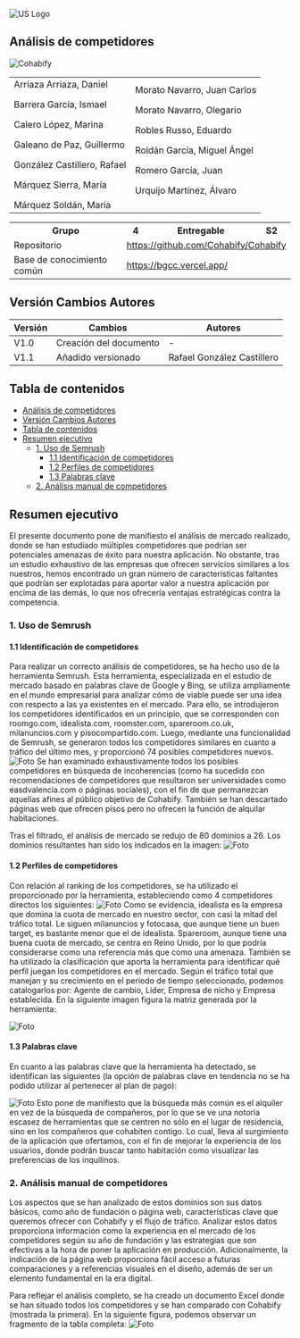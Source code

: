 ![US Logo](images/logo_us.png)

Análisis de competidores
---


![Cohabify](images/Cohabify.png)

<table>
    <tbody>
        <tr>
            <td rowspan=2>Arriaza Arriaza, Daniel <p></p> Barrera García, Ismael <p></p> Calero López, Marina <p></p> Galeano de Paz, Guillermo <p></p> González Castillero, Rafael <p></p> Márquez Sierra, María <p></p> Márquez Soldán, María
            </td>
            <td rowspan=2>Morato Navarro, Juan Carlos <p></p> Morato Navarro, Olegario <p></p> Robles Russo, Eduardo <p></p> Roldán García, Miguel Ángel <p></p> Romero García, Juan <p></p> Urquijo Martínez, Álvaro <p></p>
            </td>
        </tr>
    </tbody>
</table>

<table>
  <tr>
    <th>Grupo</th>
    <th>4</th>
    <th>Entregable</th>
    <th>S2</th>
  </tr>
  <tr>
    <td>Repositorio</td>
    <td colspan="3"><a href="https://github.com/Cohabify/Cohabify">https://github.com/Cohabify/Cohabify</a></td>
  </tr>
  <tr>
    <td>Base de conocimiento común</td>
    <td colspan="3"><a href="https://bgcc.vercel.app/">https://bgcc.vercel.app/</a></td>
  </tr>
</table>


## Versión Cambios Autores
| Versión | Cambios | Autores |
| --- | --- | --- |
| V1.0 | Creación del documento | - |
| V1.1 | Añadido versionado | Rafael González Castillero |


## Tabla de contenidos
- [Análisis de competidores](#análisis-de-competidores)
- [Versión Cambios Autores](#versión-cambios-autores)
- [Tabla de contenidos](#tabla-de-contenidos)
- [Resumen ejecutivo](#resumen-ejecutivo)
  - [1. Uso de Semrush](#1-uso-de-semrush)
    - [1.1 Identificación de competidores](#11-identificación-de-competidores)
    - [1.2 Perfiles de competidores](#12-perfiles-de-competidores)
    - [1.3 Palabras clave](#13-palabras-clave)
  - [2. Análisis manual de competidores](#2-análisis-manual-de-competidores)

## Resumen ejecutivo
El presente documento pone de manifiesto el análisis de mercado realizado, donde se han estudiado múltiples competidores que podrían ser potenciales amenazas de éxito para nuestra aplicación. No obstante, tras un estudio exhaustivo de las empresas que ofrecen servicios similares a los nuestros, hemos encontrado un gran número de características faltantes que podrían ser explotadas para aportar valor a nuestra aplicación por encima de las demás, lo que nos ofrecería ventajas estratégicas contra la competencia.

### 1. Uso de Semrush

#### 1.1 Identificación de competidores
Para realizar un correcto análisis de competidores, se ha hecho uso de la herramienta Semrush. Esta herramienta, especializada en el estudio de mercado basado en palabras clave de Google y Bing, se utiliza ampliamente en el mundo empresarial para analizar cómo de viable puede ser una idea con respecto a las ya existentes en el mercado. Para ello, se introdujeron los competidores identificados en un principio, que se corresponden con roomgo.com, idealista.com, roomster.com, spareroom.co.uk, milanuncios.com y pisocompartido.com. Luego, mediante una funcionalidad de Semrush, se generaron todos los competidores similares en cuanto a tráfico del último mes, y proporcionó 74 posibles competidores nuevos.
![Foto](./images/competitor_analysis/foto1_competidores.png)
Se han examinado exhaustivamente todos los posibles competidores en búsqueda de incoherencias (como ha sucedido con recomendaciones de competidores que resultaron ser universidades como easdvalencia.com o páginas sociales), con el fin de que permanezcan aquellas afines al público objetivo de Cohabify. También se han descartado páginas web que ofrecen pisos pero no ofrecen la función de alquilar habitaciones.

Tras el filtrado, el análisis de mercado se redujo de 80 dominios a 26. Los dominios resultantes han sido los indicados en la imagen:
![Foto](./images/competitor_analysis/foto2_competidores.png)


#### 1.2 Perfiles de competidores
Con relación al ranking de los competidores, se ha utilizado el proporcionado por la herramienta, estableciendo como 4 competidores directos los siguientes:
![Foto](./images/competitor_analysis/foto4_competidores.png)
Como se evidencia, idealista es la empresa que domina la cuota de mercado en nuestro sector, con casi la mitad del tráfico total. Le siguen milanuncios y fotocasa, que aunque tiene un buen target, es bastante menor que el de idealista. Spareroom, aunque tiene una buena cuota de mercado, se centra en Reino Unido, por lo que podría considerarse como una referencia más que como una amenaza. También se ha utilizado la clasificación que aporta la herramienta para identificar qué perfil juegan los competidores en el mercado. Según el tráfico total que manejan y su crecimiento en el periodo de tiempo seleccionado, podemos catalogarlos por: Agente de cambio, Líder, Empresa de nicho y Empresa establecida. En la siguiente imagen figura la matriz generada por la herramienta:

![Foto](./images/competitor_analysis/foto3_competidores.png)

#### 1.3 Palabras clave
En cuanto a las palabras clave que la herramienta ha detectado, se identifican las siguientes (la opción de palabras clave en tendencia no se ha podido utilizar al pertenecer al plan de pago):

![Foto](./images/competitor_analysis/foto5_competidores.png)
Esto pone de manifiesto que la búsqueda más común es el alquiler en vez de la búsqueda de compañeros, por lo que se ve una notoria escasez de herramientas que se centren no sólo en el lugar de residencia, sino en los compañeros que cohabiten contigo. Lo cual, lleva al surgimiento de la aplicación que ofertamos, con el fin de mejorar la experiencia de los usuarios, donde podrán buscar tanto habitación como visualizar las preferencias de los inquilinos.

### 2. Análisis manual de competidores
Los aspectos que se han analizado de estos dominios son sus datos básicos, como año de fundación o página web, características clave que queremos ofrecer con Cohabify y el flujo de tráfico. Analizar estos datos proporciona información como la experiencia en el mercado de los competidores según su año de fundación y las estrategias que son efectivas a la hora de poner la aplicación en producción. Adicionalmente, la indicación de la página web proporciona fácil acceso a futuras comparaciones y a referencias visuales en el diseño, además de ser un elemento fundamental en la era digital. 

Para reflejar el análisis completo, se ha creado un documento Excel donde se han situado todos los competidores y se han comparado con Cohabify (mostrada la primera). En la siguiente figura, podemos observar un fragmento de la tabla completa:
![Foto](./images/competitor_analysis/foto6_competidores.png)